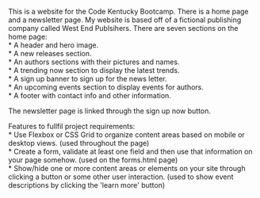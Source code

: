 This is a website for the Code Kentucky Bootcamp. There is a home page and a newsletter page. My website is based off of a fictional publishing company called West End Publsihers. There are seven sections on the home page: 
    <br>* A header and hero image.
    <br>* A new releases section. 
    <br>* An authors sections with their pictures and names.
    <br>* A trending now section to display the latest trends. 
    <br>* A sign up banner to sign up for the news letter.
    <br>* An upcoming events section to display events for authors. 
    <br>* A footer with contact info and other information.

The newsletter page is linked through the sign up now button.

Features to fullfil project requirements:
    <br>* Use Flexbox or CSS Grid to organize content areas based on mobile or desktop views. (used throughout the page)
    <br>* Create a form, validate at least one field and then use that information on your page somehow. (used on the forms.html page)
    <br>* Show/hide one or more content areas or elements on your site through clicking a button or some other user interaction. (used to show event descriptions by clicking       the 'learn more' button)

